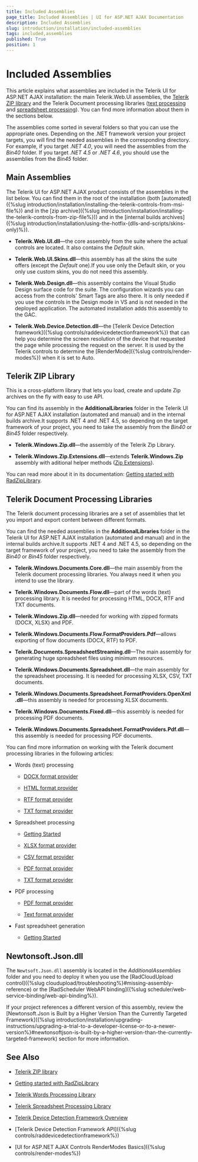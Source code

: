 ```yaml
---
title: Included Assemblies
page_title: Included Assemblies | UI for ASP.NET AJAX Documentation
description: Included Assemblies
slug: introduction/installation/included-assemblies
tags: included,assemblies
published: True
position: 1
---
```


# Included Assemblies



This article explains what assemblies are included in the Telerik UI for ASP.NET AJAX installation: the main Telerik.Web.UI assemblies, the	[Telerik ZIP library](http://www.telerik.com/products/silverlight/zip-library.aspx) and	the Telerik Document processing libraries ([text processing](http://www.telerik.com/products/wpf/words-processing.aspx) and	[spreadsheet processing](http://www.telerik.com/products/wpf/spreadsheet-processing.aspx)). You can find more information about them in the sections below.

The assemblies come sorted in several folders so that you can use the appropriate ones.	Depending on the .NET framework version your project targets, you will find the needed assemblies in the corresponding directory. For example, if you target *.NET 4.0*, you will need the assemblies from the *Bin40* folder. If you target *.NET 4.5* or *.NET 4.6*, you should use the assemblies from the *Bin45* folder.

## Main Assemblies

The Telerik UI for ASP.NET AJAX product consists of the assemblies in the list below. You can find them in the root of the installation (both [automated]({%slug introduction/installation/installing-the-telerik-controls-from-msi-file%}) and in the [zip archive]({%slug introduction/installation/installing-the-telerik-controls-from-zip-file%})) and in the	[internal builds archives]({%slug introduction/installation/using-the-hotfix-(dlls-and-scripts/skins-only)%}).

* **Telerik.Web.UI.dll**—the core assembly from the suite where the actual controls are located. It also contains the *Default* skin.

* **Telerik.Web.UI.Skins.dll**—this assembly has all the skins the suite offers (except the *Default* one).If you use only the Default skin, or you only use custom skins, you do not need this assembly.

* **Telerik.Web.Design.dll**—this assembly contains the Visual Studio Design surface code for the suite. The configuration wizards you can access from the controls' Smart Tags are also there. It is only needed if you use the controls in the Design mode in VS and is not needed in the deployed application. The automated installation adds this assembly to the GAC.

* **Telerik.Web.Device.Detection.dll**—the [Telerik Device Detection framework]({%slug controls/raddevicedetectionframework%}) that can help you determine the screen resolution of the device that requested the page while processing the request on the server. It is used by the Telerik controls to determine the [RenderMode]({%slug controls/render-modes%}) when it is set to Auto.

## Telerik ZIP Library

This is a cross-platform library that lets you load, create and update Zip archives on the fly with easy to use API.

You can find its assembly in the **AdditionalLibraries** folder in the Telerik UI for ASP.NET AJAX installation (automated and manual) and in the internal builds archive.It supports .NET 4 and .NET 4.5, so depending on the target framework of your project, you need to take the assembly from the *Bin40* or *Bin45* folder respectively.

* **Telerik.Windows.Zip.dll**—the assembly of the Telerik Zip Library.

* **Telerik.Windows.Zip.Extensions.dll**—extends **Telerik.Windows.Zip** assembly with aditional helper methods ([Zip Extensions](http://docs.telerik.com/devtools/document-processing/libraries/radziplibrary/features/zip-extensions)).

You can read more about it in its documentation: [Getting started with RadZipLibrary](http://www.telerik.com/help/silverlight/radziplibrary-gettingstarted.html).

## Telerik Document Processing Libraries

The Telerik document processing libraries are a set of assemblies that let you import and export content between different formats.

You can find the needed assemblies in the **AdditionalLibraries** folder in the Telerik UI for ASP.NET AJAX installation (automated and manual) and in the internal builds archive.It supports .NET 4 and .NET 4.5, so depending on the target framework of your project, you need to take the assembly from the *Bin40* or *Bin45* folder respectively.

* **Telerik.Windows.Documents.Core.dll**—the main assembly from the Telerik document processing libraries. You always need it when you intend to use the library.

* **Telerik.Windows.Documents.Flow.dll**—part of the words (text) processing library. It is needed for processing HTML, DOCX, RTF and TXT documents.

* **Telerik.Windows.Zip.dll**—needed for working with zipped formats (DOCX, XLSX) and PDF.

* **Telerik.Windows.Documents.Flow.FormatProviders.Pdf**—allows exporting of flow documents (DOCX, RTF) to PDF.

* **Telerik.Documents.SpreadsheetStreaming.dll**—The main assembly for generating huge spreadsheet files using minimum resources.

* **Telerik.Windows.Documents.Spreadsheet.dll**—the main assembly for the spreadsheet processing. It is needed for processing XLSX, CSV, TXT documents.

* **Telerik.Windows.Documents.Spreadsheet.FormatProviders.OpenXml.dll**—this assembly is needed for processing XLSX documents.

* **Telerik.Windows.Documents.Fixed.dll**—this assembly is needed for processing PDF documents.

* **Telerik.Windows.Documents.Spreadsheet.FormatProviders.Pdf.dll**—this assembly is needed for processing PDF documents.

You can find more information on working with the Telerik document processing libraries in the following articles:

* Words (text) processing

	* [DOCX format provider](http://docs.telerik.com/devtools/document-processing/libraries/radwordsprocessing/formats-and-conversion/docx/docxformatprovider)

	* [HTML format provider](http://docs.telerik.com/devtools/document-processing/libraries/radwordsprocessing/formats-and-conversion/html/htmlformatprovider)

	* [RTF format provider](http://docs.telerik.com/devtools/document-processing/libraries/radwordsprocessing/formats-and-conversion/rtf/rtfformatprovider)

	* [TXT format provider](http://docs.telerik.com/devtools/document-processing/libraries/radwordsprocessing/formats-and-conversion/plain-text/txt-txtformatprovider)

* Spreadsheet processing

	* [Getting Started](http://docs.telerik.com/devtools/document-processing/libraries/radspreadprocessing/getting-started)

	* [XLSX format provider](http://docs.telerik.com/devtools/document-processing/libraries/radspreadprocessing/formats-and-conversion/xlsx/xlsxformatprovider)

	* [CSV format provider](http://docs.telerik.com/devtools/document-processing/libraries/radspreadprocessing/formats-and-conversion/csv/csvformatprovider)

	* [PDF format provider](http://docs.telerik.com/devtools/document-processing/libraries/radspreadprocessing/formats-and-conversion/pdf/pdfformatprovider)

	* [TXT format provider](http://docs.telerik.com/devtools/document-processing/libraries/radspreadprocessing/formats-and-conversion/txt/txtformatprovider)

* PDF processing

	* [PDF format provider](http://docs.telerik.com/devtools/document-processing/libraries/radpdfprocessing/formats-and-conversion/pdf/pdfformatprovider)
	
	* [Text format provider](http://docs.telerik.com/devtools/document-processing/libraries/radpdfprocessing/formats-and-conversion/plain-text/textformatprovider)

* Fast spreadsheet generation
	
	* [Getting Started](http://docs.telerik.com/devtools/document-processing/libraries/radspreadstreamprocessing/getting-started)


## Newtonsoft.Json.dll

The `Newtsoft.Json.dll` assembly is located in the *AdditionalAssemblies* folder and you need to deploy it when you use the [RadCloudUpload control]({%slug cloudupload/troubleshooting%}#missing-assembly-reference) or the [RadScheduler WebAPI binding]({%slug scheduler/web-service-binding/web-api-binding%}).

If your project references a different version of this assembly, review the [Newtonsoft.Json is Built by a Higher Version Than the Currently Targeted Framework]({%slug introduction/installation/upgrading-instructions/upgrading-a-trial-to-a-developer-license-or-to-a-newer-version%}#newtonsoftjson-is-built-by-a-higher-version-than-the-currently-targeted-framework) section for more information.


## See Also

 * [Telerik ZIP library](http://www.telerik.com/products/silverlight/zip-library.aspx)

 * [Getting started with RadZipLibrary](http://www.telerik.com/help/silverlight/radziplibrary-gettingstarted.html)

 * [Telerik Words Processing Library](http://www.telerik.com/products/wpf/words-processing.aspx)

 * [Telerik Spreadsheet Processing Library](http://www.telerik.com/products/wpf/spreadsheet-processing.aspx)

 * [Telerik Device Detection Framework Overview](http://www.telerik.com/products/aspnet-ajax/device-detection-framework.aspx)
 
 * [Telerik Device Detection Framework API]({%slug controls/raddevicedetectionframework%})
 
 * [UI for ASP.NET AJAX Controls RenderModes Basics]({%slug controls/render-modes%})

